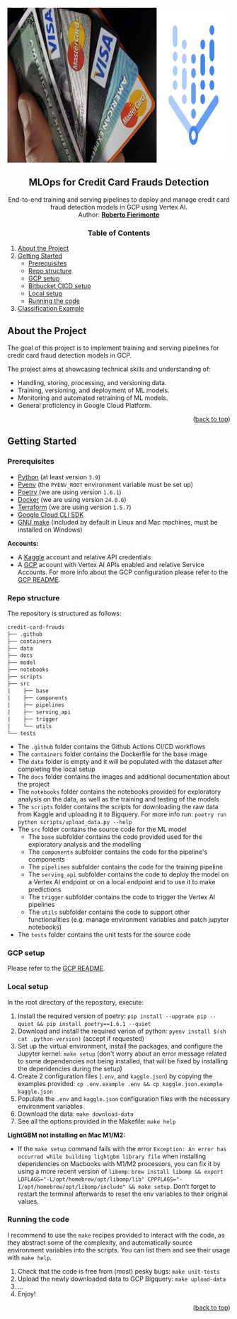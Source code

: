 <div id="top"></div>

<!-- PROJECT LOGO -->
<br>
<div align="center">
  <a href="https://bitbucket.org/robertofierimonte/credit-card-frauds/">
    <img src="docs/images/logo.png" alt="Logo" height="350">
  </a>

<h2 align="center">MLOps for Credit Card Frauds Detection</h2>
  <p>End-to-end training and serving pipelines to deploy and manage credit card fraud detection models in GCP using Vertex AI.<br>
  Author: <a href="mailto:roberto.fierimonte@gmail.com"><b>Roberto Fierimonte</b></a></p>
</div>

<!-- TABLE OF CONTENTS -->
 <h3 align="center">Table of Contents</h3>
 <ol>
 <li>
  <a href="#about-the-project">About the Project</a>
 </li>
 <li>
  <a href="#getting-started">Getting Started</a>
  <ul>
   <li><a href="#prerequisites">Prerequisites</a></li>
   <li><a href="#repo-structure">Repo structure</a></li>
   <li><a href="#gcp-setup">GCP setup</a></li>
   <li><a href="#bitbucket-cicd-setup">Bitbucket CICD setup</a></li>
   <li><a href="#local-setup">Local setup</a></li>
   <li><a href="#running-the-code">Running the code</a></li>
  </ul>
 </li>
 <li>
  <a href="#classification-example">Classification Example</a>
 </li>
</ol>

<!-- ABOUT THE PROJECT -->
## About the Project

The goal of this project is to implement training and serving pipelines for credit card fraud detection models in GCP.

The project aims at showcasing technical skills and understanding of:
  - Handling, storing, processing, and versioning data.
  - Training, versioning, and deployment of ML models.
  - Monitoring and automated retraining of ML models.
  - General proficiency in Google Cloud Platform.

<p align="right">(<a href="#top">back to top</a>)</p>

## Getting Started

### Prerequisites
- [Python](https://www.python.org/) (at least version `3.9`)
- [Pyenv](https://github.com/pyenv/pyenv) (the `PYENV_ROOT` environment variable must be set up)
- [Poetry](https://python-poetry.org/) (we are using version `1.6.1`)
- [Docker](https://www.docker.com/) (we are using version `24.0.6`)
- [Terraform](https://www.terraform.io/) (we are using version `1.5.7`)
- [Google Cloud CLI SDK](https://cloud.google.com/sdk/docs/install)
- [GNU make](https://www.gnu.org/software/make/) (included by default in Linux and Mac machines, must be installed on Windows)

**Accounts:**
- A [Kaggle](https://www.kaggle.com/) account and relative API credentials
- A [GCP](https://cloud.google.com/) account with Vertex AI APIs enabled and relative Service Accounts. For more info about the GCP configuration please refer to the [GCP README](./docs/GCP.md).

### Repo structure

The repository is structured as follows:

```
credit-card-frauds
├── .github
├── containers
├── data
├── docs
├── model
├── notebooks
├── scripts
├── src
|    ├── base
|    ├── components
|    ├── pipelines
|    ├── serving_api
|    ├── trigger
|    └── utils
└── tests
```

- The `.github` folder contains the Github Actions CI/CD workflows
- The `containers` folder contains the Dockerfile for the base image
- The `data` folder is empty and it will be populated with the dataset after completing the local setup
- The `docs` folder contains the images and additional documentation about the project
- The `notebooks` folder contains the notebooks provided for exploratory analysis on the data, as well as the training and testing of the models
- The `scripts` folder contains the scripts for downloading the raw data from Kaggle and uploading it to Bigquery. For more info run: `poetry run python scripts/upload_data.py --help`
- The `src` folder contains the source code for the ML model
     * The `base` subfolder contains the code provided used for the exploratory analysis and the modelling
     * The `components` subfolder contains the code for the pipeline's components
     * The `pipelines` subfolder contains the code for the training pipeline
     * The `serving_api` subfolder contains the code to deploy the model on a Vertex AI endpoint or on a local endpoint and to use it to make predictions
     * The `trigger` subfolder contains the code to trigger the Vertex AI pipelines
     * The `utils` subfolder contains the code to support other functionalities (e.g. manage environment variables and patch jupyter notebooks)
- The `tests` folder contains the unit tests for the source code

### GCP setup

Please refer to the [GCP README](./docs/GCP.md).

### Local setup

In the root directory of the repository, execute:

1. Install the required version of poetry: `pip install --upgrade pip --quiet && pip install poetry==1.6.1 --quiet`
2. Download and install the required verion of python: `pyenv install $(sh cat .python-version)` (accept if requested)
3. Set up the virtual environment, install the packages, and configure the Jupyter kernel: `make setup` (don't worry about an error message related to some dependencies not being installed, that will be fixed by installing the dependencies during the setup)
4. Create 2 configuration files (`.env`, and `kaggle.json`) by copying the examples provided: `cp .env.example .env && cp kaggle.json.example kaggle.json`
5. Populate the `.env` and `kaggle.json` configuration files with the necessary environment variables
6. Download the data: `make download-data`
7. See all the options provided in the Makefile: `make help`

**LightGBM not installing on Mac M1/M2:**
- If the `make setup` command fails with the error `Exception: An error has occurred while building lightgbm library file` when installing dependencies on Macbooks with M1/M2 processors, you can fix it by using a more recent version of `libomp`: `brew install libomp && export LDFLAGS="-L/opt/homebrew/opt/libomp/lib" CPPFLAGS="-I/opt/homebrew/opt/libomp/include" && make setup`. Don't forget to restart the terminal afterwards to reset the env variables to their original values.

### Running the code

I recommend to use the `make` recipes provided to interact with the code, as they abstract some of the complexity, and automatically source environment variables into the scripts. You can list them and see their usage with `make help`.

1. Check that the code is free from (most) pesky bugs: `make unit-tests`
2. Upload the newly downloaded data to GCP Bigquery: `make upload-data`
3. ...
4.  Enjoy!

<p align="right">(<a href="#top">back to top</a>)</p>
